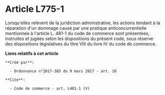 # Article L775-1

Lorsqu'elles relèvent de la juridiction administrative, les actions tendant à la réparation d'un dommage causé par une
pratique anticoncurrentielle mentionnée à l'article L. 481-1 du code de commerce sont présentées, instruites et jugées selon
les dispositions du présent code, sous réserve des dispositions législatives du titre VIII du livre IV du code de commerce.

**Liens relatifs à cet article**

	**Créé par**:

	  - Ordonnance n°2017-303 du 9 mars 2017 - art. 10

	**Cite**:

	  - Code de commerce - art. L481-1 (V)
